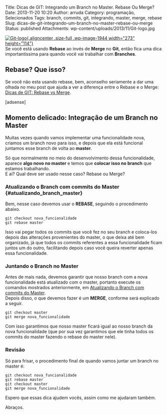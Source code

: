 Title: Dicas de GIT: Integrando um Branch no Master. Rebase Ou Merge?
Date: 2013-11-20 10:20
Author: arruda
Category: programação, Selecionados
Tags: branch, commits, git, integrando, master, merge, rebase
Slug: dicas-de-git-integrando-um-branch-no-master-rebase-ou-merge
Status: published
Attachments: wp-content/uploads/2013/11/Git-logo.jpg

[![]({static}wp-content/uploads/2013/11/Git-logo.jpg "Git-logo"){.aligncenter .size-full .wp-image-1944 width="273" height="114"}]({static}wp-content/uploads/2013/11/Git-logo.jpg)  
Se você está usando **Rebase** ao invés de **Merge** no **Git**, então fica uma dica importantíssima para quando você vai trabalhar com **Branches**.

Rebase? Que isso?
-----------------

Se você não esta usando rebase, bem, aconselho seriamente a dar uma olhada no meu post que ajuda a ver a diferença entre o Rebase e o Merge: [Dicas de GIT: Rebase vs Merge](http://www.arruda.blog.br/programacao/dicas-de-git-rebase-vs-merge/ "Dicas de GIT: Rebase vs Merge").

\[adsense\]

Momento delicado: Integração de um Branch no Master
---------------------------------------------------

Muitas vezes quando vamos implementar uma funcionalidade nova, criamos um branch novo para isso, e depois que ela está funcional juntamos esse branch de volta ao **master**.

Só que normalmente no meio do desenvolvimento dessa funcionalidade, aparece **algo novo no master** e temos que **colocar isso no branch** que estamos trabalhando.  
E ai? Qual deve ser usado nesse caso? Rebase ou Merge?

### Atualizando o Branch com commits do Master {#atualizando_branch_master}

Bem, nesse caso devemos usar o **REBASE**, seguindo o procedimento abaixo.

``` {lang="shell"}
git checkout nova_funcionalidade
git rebase master
```

Isso vai pegar todos os commits que você fez no seu branch e coloca-los depois das alterações provenientes do master, o que deixa até bem organizado, já que todos os commits referentes a essa funcionalidade ficam juntos um do outro, facilitando depois caso você queira reverter apenas essa funcionalidade.

### Juntando o Branch no Master

Antes de mais nada, devemos garantir que nosso branch com a nova funcionalidade está atualizado com o master, portanto execute os comandos mostrados anteriormente, em [Atualizando o Branch com commits do Master](#atualizando_branch_master).  
Depois disso, o que devemos fazer é um **MERGE**, conforme será explicado a seguir.

``` {lang="shell"}
git checkout master
git merge nova_funcionalidade
```

Com isso garantimos que nosso master ficará igual ao nosso branch da nova funcionalidade (que por sua vez garantimos que ele tinha todos os commits do master fazendo o rebase do master nele).

### Revisão

Só para frisar, o procedimento final de quando vamos juntar um branch no master é:

``` {lang="shell"}
git checkout nova_funcionalidade
git rebase master
git checkout master
git merge nova_funcionalidade
```

Espero que essas dica ajudem vocês, assim como me ajudaram também.

Abraços.
